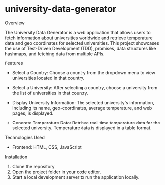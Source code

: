 # university-data-generator

Overview

The University Data Generator is a web application that allows users to fetch information about universities worldwide and retrieve temperature data and geo coordinates for selected universities. This project showcases the use of Test-Driven Development (TDD), promises, data structures like hashmaps, and fetching data from multiple APIs.

Features
* Select a Country: Choose a country from the dropdown menu to view universities located in that country.

* Select a University: After selecting a country, choose a university from the list of universities in that country.

* Display University Information: The selected university's information, including its name, geo-coordinates, average temperature, and web pages, is displayed. 

* Generate Temperature Data: Retrieve real-time temperature data for the selected university. Temperature data is displayed in a table format.

Technologies Used
* Frontend: HTML, CSS, JavaScript
  
Installation
1. Clone the repository
2. Open the project folder in your code editor.
3. Start a local development server to run the application locally.

